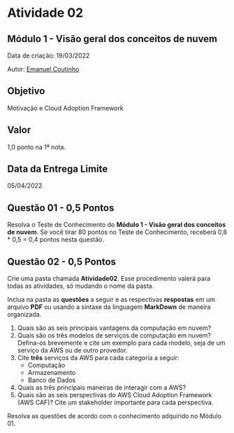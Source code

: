 # Atividade 02

## Módulo 1 - Visão geral dos conceitos de nuvem

Data de criação: 19/03/2022

Autor: [Emanuel Coutinho](https://github.com/emanuelcoutinho)

## Objetivo
Motivação e Cloud Adoption Framework

## Valor
1,0 ponto na 1ª nota.

## Data da Entrega Limite
05/04/2022

## Questão 01 - 0,5 Pontos
Resolva o Teste de Conhecimento do **Módulo 1 - Visão geral dos conceitos de nuvem**. Se você tirar 80 pontos no Teste de Conhecimento, receberá 0,8 * 0,5 = 0,4 pontos nesta questão.

## Questão 02 - 0,5 Pontos
Crie uma pasta chamada **Atividade02**. Esse procedimento valerá para todas as atividades, só mudando o nome da pasta. 

Inclua na pasta as **questões** a seguir e as respectivas **respostas** em um arquivo **PDF** ou usando a sintaxe da linguagem **MarkDown** de maneira organizada.

1. Quais são as seis principais vantagens da computação em nuvem?
2. Quais são os três modelos de serviços de computação em nuvem? Defina-os brevemente e cite um exemplo para cada modelo, seja de um serviço da AWS ou de outro provedor.
3. Cite **três** serviços da AWS para cada categoria a seguir:
   - Computação
   - Armazenamento
   - Banco de Dados
4. Quais as três principais maneiras de interagir com a AWS?
5. Quais são as seis perspectivas do AWS Cloud Adoption Framework (AWS CAF)? Cite um stakeholder importante para cada perspectiva.

Resolva as questões de acordo com o conhecimento adquirido no Módulo 01.

